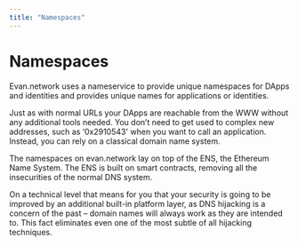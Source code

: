 ```yaml
---
title: "Namespaces"
---
```

# Namespaces

Evan.network uses a nameservice to provide unique namespaces for DApps and identities and provides unique names for applications or identities. 

Just as with normal URLs your DApps are reachable from the WWW without any additional tools needed.
You don’t need to get used to complex new addresses, such as ‘0x2910543' when you want to call an application.
Instead, you can rely on a classical domain name system.

The namespaces on evan.network lay on top of the ENS, the Ethereum Name System. The ENS is built on smart contracts, removing all the insecurities of the normal DNS system.  

On a technical level that means for you that your security is going to be improved by an additional built-in platform layer, as DNS hijacking is a concern of the past – domain names will always work as they are intended to. This fact eliminates even one of the most subtle of all hijacking techniques. 

